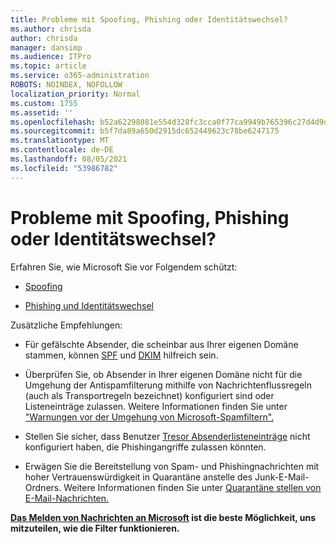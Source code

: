 ```yaml
---
title: Probleme mit Spoofing, Phishing oder Identitätswechsel?
ms.author: chrisda
author: chrisda
manager: dansimp
ms.audience: ITPro
ms.topic: article
ms.service: o365-administration
ROBOTS: NOINDEX, NOFOLLOW
localization_priority: Normal
ms.custom: 1755
ms.assetid: ''
ms.openlocfilehash: b52a62298081e554d328fc3cca0f77ca9949b765396c27d4d9da247f411d6d2c
ms.sourcegitcommit: b5f7da89a650d2915dc652449623c78be6247175
ms.translationtype: MT
ms.contentlocale: de-DE
ms.lasthandoff: 08/05/2021
ms.locfileid: "53986782"
---
```

# <a name="issues-with-spoofing-phishing-or-impersonation"></a>Probleme mit Spoofing, Phishing oder Identitätswechsel?

Erfahren Sie, wie Microsoft Sie vor Folgendem schützt:

- [Spoofing](https://docs.microsoft.com/microsoft-365/security/office-365-security/anti-spoofing-protection)

- [Phishing und Identitätswechsel](https://docs.microsoft.com/microsoft-365/security/office-365-security/atp-anti-phishing)

Zusätzliche Empfehlungen:

- Für gefälschte Absender, die scheinbar aus Ihrer eigenen Domäne stammen, können [SPF](https://docs.microsoft.com/microsoft-365/security/office-365-security/set-up-spf-in-office-365-to-help-prevent-spoofing) und [DKIM](https://docs.microsoft.com/microsoft-365/security/office-365-security/use-dkim-to-validate-outbound-email) hilfreich sein.

- Überprüfen Sie, ob Absender in Ihrer eigenen Domäne nicht für die Umgehung der Antispamfilterung mithilfe von Nachrichtenflussregeln (auch als Transportregeln bezeichnet) konfiguriert sind oder Listeneinträge zulassen. Weitere Informationen finden Sie unter ["Warnungen vor der Umgehung von Microsoft-Spamfiltern".](https://docs.microsoft.com/exchange/troubleshoot/antispam/cautions-against-bypassing-spam-filters)

- Stellen Sie sicher, dass Benutzer [Tresor Absenderlisteneinträge](https://support.office.com/article/BE1BAEA0-BEAB-4A30-B968-9004332336CE) nicht konfiguriert haben, die Phishingangriffe zulassen könnten.

- Erwägen Sie die Bereitstellung von Spam- und Phishingnachrichten mit hoher Vertrauenswürdigkeit in Quarantäne anstelle des Junk-E-Mail-Ordners. Weitere Informationen finden Sie unter [Quarantäne stellen von E-Mail-Nachrichten.](https://docs.microsoft.com/microsoft-365/security/office-365-security/quarantine-email-messages)

**[Das Melden von Nachrichten an Microsoft](https://support.office.com/article/b5caa9f1-cdf3-4443-af8c-ff724ea719d2) ist die beste Möglichkeit, uns mitzuteilen, wie die Filter funktionieren.**
